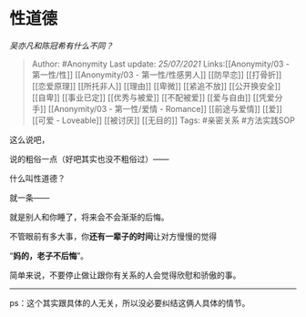 # 性道德
*吴亦凡和陈冠希有什么不同？*

> Author: #Anonymity
> Last update: *25/07/2021*
> Links:[[Anonymity/03 - 第一性/性]] [[Anonymity/03 - 第一性/性感男人]] [[防早恋]] [[打骨折]] [[恋爱原理]] [[所托非人]] [[理由]] [[卑微]] [[紧追不放]] [[公开换安全]] [[自卑]] [[事业已定]] [[优秀与被爱]] [[不配被爱]] [[爱与自由]] [[凭爱分手]] [[Anonymity/03 - 第一性/爱情 - Romance]] [[前途与爱情]] [[爱]] [[可爱 - Loveable]]  [[被讨厌]] [[无目的]]
> Tags: #亲密关系 #方法实践SOP

这么说吧，

说的粗俗一点（好吧其实也没不粗俗过）——

什么叫性道德？

就一条——

就是别人和你睡了，将来会不会渐渐的后悔。

不管眼前有多大事，你**还有一辈子的时间**让对方慢慢的觉得

“**妈的，老子不后悔**”。

简单来说，不要停止做让跟你有关系的人会觉得欣慰和骄傲的事。

---

ps：这个其实跟具体的人无关，所以没必要纠结这俩人具体的情节。

